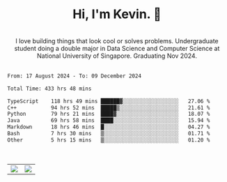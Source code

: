 <!--
**kevin-pek/kevin-pek** is a ✨ _special_ ✨ repository because its `README.md` (this file) appears on your GitHub profile.

Here are some ideas to get you started:

- 🔭 I’m currently working on ...
- 🌱 I’m currently learning ...
- 👯 I’m looking to collaborate on ...
- 🤔 I’m looking for help with ...
- 💬 Ask me about ...
- 📫 How to reach me: ...
- 😄 Pronouns: ...
- ⚡ Fun fact: ...
-->
<div align="center">
  <h1>Hi, I'm Kevin. 👋</h1>
  <br />
  I love building things that look cool or solves problems. Undergraduate student doing a double major in Data Science and Computer Science at National University of Singapore. Graduating Nov 2024.
</div>
<br />
<!--START_SECTION:waka-->

```txt
From: 17 August 2024 - To: 09 December 2024

Total Time: 433 hrs 48 mins

TypeScript    118 hrs 49 mins ██████▓░░░░░░░░░░░░░░░░░░   27.06 %
C++           94 hrs 52 mins  █████▒░░░░░░░░░░░░░░░░░░░   21.61 %
Python        79 hrs 21 mins  ████▓░░░░░░░░░░░░░░░░░░░░   18.07 %
Java          69 hrs 58 mins  ████░░░░░░░░░░░░░░░░░░░░░   15.94 %
Markdown      18 hrs 46 mins  █░░░░░░░░░░░░░░░░░░░░░░░░   04.27 %
Bash          7 hrs 30 mins   ▒░░░░░░░░░░░░░░░░░░░░░░░░   01.71 %
Other         5 hrs 15 mins   ▒░░░░░░░░░░░░░░░░░░░░░░░░   01.20 %
```

<!--END_SECTION:waka-->
<br />
<table width="100%">
  <tr>
    <td align="left" width="50%">
      <img src="https://github-readme-stats-kevin-pek.vercel.app/api?username=kevin-pek&include_all_commits=true&count_private=true&theme=rose_pine" />
    </td>
    <td align="right" width="50%">
      <img src="https://github-readme-stats-kevin-pek.vercel.app/api/top-langs?username=kevin-pek&langs_count=10&hide_progress=true&theme=rose_pine" />
    </td>
  </tr>
</table>
